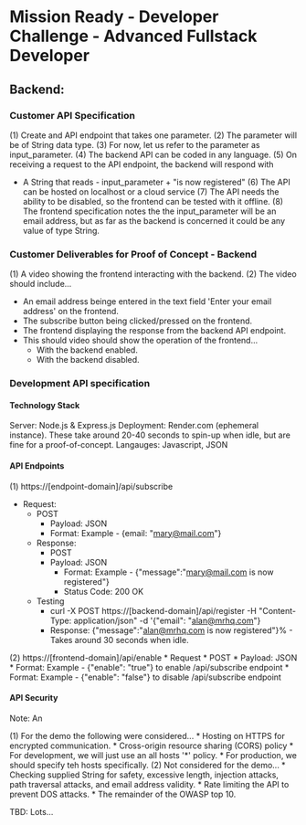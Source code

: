 # Mission Ready - Developer Challenge - Advanced Fullstack Developer

## Backend:

### Customer API Specification

(1) Create and API endpoint that takes one parameter.
(2) The parameter will be of String data type.
(3) For now, let us refer to the parameter as input_parameter.
(4) The backend API can be coded in any language.
(5) On receiving a request to the API endpoint, the backend will respond with
  * A String that reads - input_parameter + "is now registered"
(6) The API can be hosted on localhost or a cloud service
(7) The API needs the ability to be disabled, so the frontend can be tested with it offline.
(8) The frontend specification notes the the input_parameter will be an email address, but as far as the backend is concerned it could be any value of type String.

### Customer Deliverables for Proof of Concept - Backend

(1) A video showing the frontend interacting with the backend.
(2) The video should include...
  * An email address beinge entered in the text field 'Enter your email address' on the frontend.
  * The subscribe button being clicked/pressed on the frontend.
  * The frontend displaying the response from the backend API endpoint.
  * This should video should show the operation of the frontend...
    * With the backend enabled.
    * With the backend disabled.



### Development API specification

#### Technology Stack

Server: Node.js & Express.js
Deployment: Render.com (ephemeral instance). These take around 20-40 seconds to spin-up when idle, but are fine for a proof-of-concept.
Langauges: Javascript, JSON

#### API Endpoints

(1) https://[endpoint-domain]/api/subscribe
  * Request: 
    * POST
      * Payload: JSON
      * Format: Example - {email: "mary@mail.com"}
    * Response:
      * POST
      * Payload: JSON
        * Format: Example - {"message":"mary@mail.com is now registered"}
        * Status Code: 200 OK
    * Testing
       * curl -X POST https://[backend-domain]/api/register  -H "Content-Type: application/json" -d '{"email": "alan@mrhq.com"}
       * Response: {"message":"alan@mrhq.com is now registered"}% - Takes around 30 seconds when idle.

(2) https://[frontend-domain]/api/enable
    * Request
        * POST
        * Payload: JSON
        * Format: Example - {"enable": "true"} to enable /api/subscribe endpoint
        * Format: Example - {"enable": "false"} to disable /api/subscribe endpoint 

#### API Security

Note: An

(1) For the demo the following were considered...
    * Hosting on HTTPS for encrypted communication.
    * Cross-origin resource sharing (CORS) policy
            * For development, we will just use an all hosts '*' policy.
            * For production, we should specify teh hosts specifically.
(2) Not considered for the demo...
    * Checking supplied String for safety, excessive length, injection attacks, path traversal attacks, and email address validity.
    * Rate limiting the API to prevent DOS attacks.
    * The remainder of the OWASP top 10. 

TBD: Lots...

